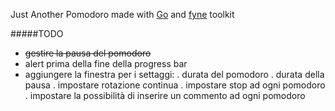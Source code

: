 Just Another Pomodoro made with [Go](https://golang.org/) and [fyne](https://fyne.io/) toolkit

#####TODO
- ~~gestire la pausa del pomodoro~~
- alert prima della fine della progress bar
- aggiungere la finestra per i settaggi:
    . durata del pomodoro
    . durata della pausa
    . impostare rotazione continua
    . impostare stop ad ogni pomodoro
    . impostare la possibilità di inserire un commento ad ogni pomodoro
 
